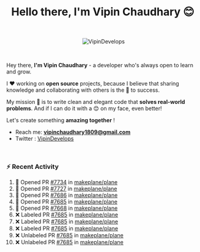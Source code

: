<!--### Hi 👋 Vipin Chaudhary here!-->
<h1 align="center">Hello there, I'm Vipin Chaudhary 😊</h1>
	
<br />
<div align="center">
<p>&nbsp;<img align="center" src="https://github-readme-stats.vercel.app/api/?username=VipinDevelops&show_icons=true&title_color=C9D1D9&icon_color=58A6FF&border_color=30363D&text_color=C9D1D9&bg_color=0d1117" alt="VipinDevelops" /></p>
</div>


<br />

Hey there, **I'm Vipin Chaudhary** - a  developer who's always open to learn and grow. 


I ❤️ working on **open source** projects, because I believe that sharing knowledge and collaborating with others is the 🔑 to success.

My mission 🚀 is to write clean and elegant code that **solves real-world problems**. And if I can do it with a 😊 on my face, even better!

 Let's create something **amazing together** ! 
 
 - Reach me: **vipinchaudhary1809@gmail.com**
 - Twitter : [VipinDevelops](https://twitter.com/VipinDevelops)
<br />


### :zap: Recent Activity

<!--START_SECTION:activity-->
1. 💪 Opened PR [#7734](https://github.com/makeplane/plane/pull/7734) in [makeplane/plane](https://github.com/makeplane/plane)
2. 💪 Opened PR [#7727](https://github.com/makeplane/plane/pull/7727) in [makeplane/plane](https://github.com/makeplane/plane)
3. 💪 Opened PR [#7686](https://github.com/makeplane/plane/pull/7686) in [makeplane/plane](https://github.com/makeplane/plane)
4. 💪 Opened PR [#7685](https://github.com/makeplane/plane/pull/7685) in [makeplane/plane](https://github.com/makeplane/plane)
5. 💪 Opened PR [#7668](https://github.com/makeplane/plane/pull/7668) in [makeplane/plane](https://github.com/makeplane/plane)
6. ❌ Labeled PR [#7685](undefined) in [makeplane/plane](https://github.com/makeplane/plane)
7. ❌ Labeled PR [#7685](undefined) in [makeplane/plane](https://github.com/makeplane/plane)
8. ❌ Labeled PR [#7685](undefined) in [makeplane/plane](https://github.com/makeplane/plane)
9. ❌ Unlabeled PR [#7685](undefined) in [makeplane/plane](https://github.com/makeplane/plane)
10. ❌ Unlabeled PR [#7685](undefined) in [makeplane/plane](https://github.com/makeplane/plane)
<!--END_SECTION:activity-->

  
